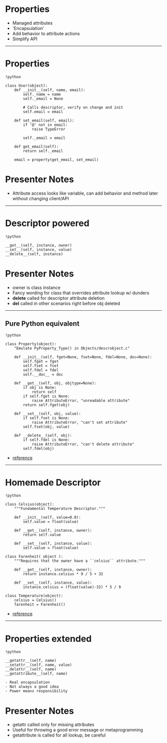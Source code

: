 # Properties

- Managed attributes
- 'Encapsulation'
- Add behavior to attribute actions
- Simplify API

--------------------------------------------------

# Properties

    !python

    class User(object):
        def __init__(self, name, email):
            self._name = name
            self._email = None

            # Calls descriptor, verify on change and init
            self.email = email

        def set_email(self, email):
            if '@' not in email:
                raise TypeError

            self._email = email

        def get_email(self):
            return self._email

        email = property(get_email, set_email)

# Presenter Notes

- Attribute access looks like variable, can add behavior and method later
  without changing client/API

--------------------------------------------------

# Descriptor powered

    !python

    __get__(self, instance, owner)
    __set__(self, instance, value)
    __delete__(self, instance)

# Presenter Notes

- owner is class instance
- Fancy wording for class that overrides attribute lookup w/ dunders
- __delete__ called for descriptor attribute deletion
- __del__ called in other scenarios right before obj deleted

--------------------------------------------------

## Pure Python equivalent

    !python

    class Property(object):
        "Emulate PyProperty_Type() in Objects/descrobject.c"

        def __init__(self, fget=None, fset=None, fdel=None, doc=None):
            self.fget = fget
            self.fset = fset
            self.fdel = fdel
            self.__doc__ = doc

        def __get__(self, obj, objtype=None):
            if obj is None:
                return self
            if self.fget is None:
                raise AttributeError, "unreadable attribute"
            return self.fget(obj)

        def __set__(self, obj, value):
            if self.fset is None:
                raise AttributeError, "can't set attribute"
            self.fset(obj, value)

        def __delete__(self, obj):
            if self.fdel is None:
                raise AttributeError, "can't delete attribute"
            self.fdel(obj)

- [reference](http://docs.python.org/howto/descriptor.html)

--------------------------------------------------

# Homemade Descriptor

    !python

    class Celsius(object):
        """Fundamental Temperature Descriptor."""

        def __init__(self, value=0.0):
            self.value = float(value)

        def __get__(self, instance, owner):
            return self.value

        def __set__(self, instance, value):
            self.value = float(value)

    class Farenheit( object ):
        """Requires that the owner have a ``celsius`` attribute."""

        def __get__(self, instance, owner):
            return instance.celsius * 9 / 5 + 32

        def __set__(self, instance, value):
            instance.celsius = (float(value)-32) * 5 / 9

    class Temperature(object):
        celsius = Celsius()
        farenheit = Farenheit()

- [reference](http://www.itmaybeahack.com/book/python-2.6/html/p03/p03c05_properties.html)


--------------------------------------------------

# Properties extended

    !python

    __getattr__(self, name)
    __setattr__(self, name, value)
    __delattr__(self, name)
    __getattribute__(self, name)

    - Real encapsulation
    - Not always a good idea
    - Power means responsibility

# Presenter Notes

- getattr called only for missing attributes
- Useful for throwing a good error message or metaprogramming
- getattribute is called for all lookup, be careful
